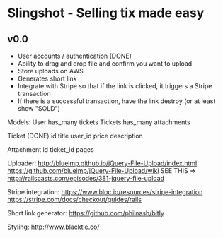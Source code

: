 # Slingshot - Selling tix made easy

## v0.0

* User accounts / authentication (DONE)
* Ability to drag and drop file and confirm you want to upload
* Store uploads on AWS
* Generates short link
* Integrate with Stripe so that if the link is clicked, it triggers a Stripe transaction
* If there is a successful transaction, have the link destroy (or at least show "SOLD")


Models:
User has_many tickets
Tickets has_many attachments

Ticket (DONE)
  id
  title
  user_id
  price
  description

Attachment
  id
  ticket_id
  pages



Uploader:
http://blueimp.github.io/jQuery-File-Upload/index.html
https://github.com/blueimp/jQuery-File-Upload/wiki
SEE THIS => http://railscasts.com/episodes/381-jquery-file-upload

Stripe integration:
https://www.bloc.io/resources/stripe-integration
https://stripe.com/docs/checkout/guides/rails

Short link generator:
https://github.com/philnash/bitly

Styling:
http://www.blacktie.co/